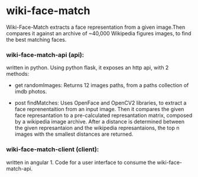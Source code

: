 # wiki-face-match

Wiki-Face-Match extracts a face representation from a given image.Then compares it against an archive of ~40,000 Wikipedia figures images, to find the best matching faces.


### wiki-face-match-api (api):
written in python.
Using python flask, it exposes an http api, with 2 methods:

- get randomImages:
	Returns 12 images paths, from a paths collection of imdb photos.

- post findMatches: 
	Uses OpenFace and OpenCV2 libraries, to extract a face reprenentaition from an input image. Then it compares the given face represantation to a pre-calculated represantation matrix, composed by a wikipedia image archive.
After a distance is determined between the given represantaion and the wikipedia represantaions, the top n images with the smallest distances are returned.


### wiki-face-match-client (client):
written in angular 1.
Code for a user interface to consume the wiki-face-match-api.







